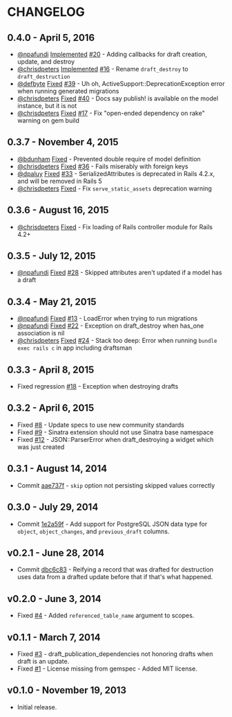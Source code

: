 # CHANGELOG

## 0.4.0 - April 5, 2016

- [@npafundi](https://github.com/npafundi)
  [Implemented](https://github.com/liveeditor/draftsman/pull/20)
  [#20](https://github.com/liveeditor/draftsman/pull/20) -
  Adding callbacks for draft creation, update, and destroy
- [@chrisdpeters](https://github.com/chrisdpeters)
  [Implemented](https://github.com/liveeditor/draftsman/commit/b3cecfa17f5cf296e7451cca56aeee41eac75f11)
  [#16](https://github.com/liveeditor/draftsman/issues/16) -
  Rename `draft_destroy` to `draft_destruction`
- [@defbyte](https://github.com/defbyte)
  [Fixed](https://github.com/liveeditor/draftsman/pull/38)
  [#39](https://github.com/liveeditor/draftsman/issues/39) -
  Uh oh, ActiveSupport::DeprecationException error when running generated migrations
- [@chrisdpeters](https://github.com/chrisdpeters)
  [Fixed](https://github.com/liveeditor/draftsman/commit/b0e328276e1e90ab877a6003f1d3165c7032267d)
  [#40](https://github.com/liveeditor/draftsman/issues/40) -
  Docs say publish! is available on the model instance, but it is not
- [@chrisdpeters](https://github.com/chrisdpeters)
  [Fixed](https://github.com/liveeditor/draftsman/commit/bae427d2d38715da5b892888ff86d23bf5e39cb0)
  [#17](https://github.com/liveeditor/draftsman/issues/17) -
  Fix "open-ended dependency on rake" warning on gem build

## 0.3.7 - November 4, 2015

- [@bdunham](https://github.com/bdunham)
  [Fixed](https://github.com/liveeditor/draftsman/commit/3610087a319fd203684146bb1d37bf0e41276743) -
  Prevented double require of model definition
- [@chrisdpeters](https://github.com/chrisdpeters)
  [Fixed](https://github.com/liveeditor/draftsman/commit/ec2edf45700a3bea8cfac6f9facbc8ef6c7f9f54)
  [#36](https://github.com/liveeditor/draftsman/issues/36) -
  Fails miserably with foreign keys
- [@dpaluy](https://github.com/dpaluy)
  [Fixed](https://github.com/dpaluy/draftsman/blob/afce35b3985c79760176f31710c11a77b1201f0e/config/initializers/draftsman.rb)
  [#33](https://github.com/liveeditor/draftsman/issues/33) -
  SerializedAttributes is deprecated in Rails 4.2.x, and will be removed in Rails 5
- [@chrisdpeters](https://github.com/chrisdpeters)
  [Fixed](https://github.com/liveeditor/draftsman/commit/adc2843105e8fcf34d714557e82cf3f24942dbcb) -
  Fix `serve_static_assets` deprecation warning

## 0.3.6 - August 16, 2015

- [@chrisdpeters](https://github.com/chrisdpeters)
  [Fixed](https://github.com/liveeditor/draftsman/commit/971b3d945e9190fbb103acac09c9d006db7a2a31) -
  Fix loading of Rails controller module for Rails 4.2+

## 0.3.5 - July 12, 2015

- [@npafundi](https://github.com/npafundi)
  [Fixed](https://github.com/liveeditor/draftsman/pull/29)
  [#28](https://github.com/liveeditor/draftsman/issues/28) -
  Skipped attributes aren't updated if a model has a draft

## 0.3.4 - May 21, 2015

- [@npafundi](https://github.com/npafundi)
  [Fixed](https://github.com/liveeditor/draftsman/pull/21)
  [#13](https://github.com/liveeditor/draftsman/issues/13) -
  LoadError when trying to run migrations
- [@npafundi](https://github.com/npafundi)
  [Fixed](https://github.com/liveeditor/draftsman/pull/23)
  [#22](https://github.com/liveeditor/draftsman/issues/22) -
  Exception on draft_destroy when has_one association is nil
- [@chrisdpeters](https://github.com/chrisdpeters)
  [Fixed](https://github.com/liveeditor/draftsman/commit/32b13375f4e50bafc3b4516d731d2fcf51a5fb2b)
  [#24](https://github.com/liveeditor/draftsman/issues/24) -
  Stack too deep: Error when running `bundle exec rails c` in app including draftsman

## 0.3.3 - April 8, 2015

-  Fixed regression [#18](https://github.com/liveeditor/draftsman/pull/19) - Exception when destroying drafts

## 0.3.2 - April 6, 2015

-  Fixed [#8](https://github.com/liveeditor/draftsman/issues/8) - Update specs to use new community standards
-  Fixed [#9](https://github.com/liveeditor/draftsman/issues/9) - Sinatra extension should not use Sinatra base namespace
-  Fixed [#12](https://github.com/liveeditor/draftsman/issues/12) - JSON::ParserError when draft_destroying a widget which was just created

## 0.3.1 - August 14, 2014

-  Commit [aae737f](https://github.com/live-editor/draftsman/commit/aae737fcdf48604bc480b1c9c141bf642c0f581c) - `skip` option not persisting skipped values correctly

## 0.3.0 - July 29, 2014

-  Commit [1e2a59f](https://github.com/live-editor/draftsman/commit/1e2a59f678cc4d88222dfc1976d564b5649cd329) - Add support for PostgreSQL JSON data type for `object`, `object_changes`, and `previous_draft` columns.

## v0.2.1 - June 28, 2014

-  Commit [dbc6c83](https://github.com/live-editor/draftsman/commit/dbc6c83abbea5211f67ad883f4a2d18a9f5ac181) - Reifying a record that was drafted for destruction uses data from a drafted update before that if that's what happened.

## v0.2.0 - June 3, 2014

-  Fixed [#4](https://github.com/live-editor/draftsman/issues/4) - Added `referenced_table_name` argument to scopes.

## v0.1.1 - March 7, 2014

-  Fixed [#3](https://github.com/minimalorange/draftsman/issues/3) - draft_publication_dependencies not honoring drafts
   when draft is an update.
-  Fixed [#1](https://github.com/minimalorange/draftsman/issues/1) - License missing from gemspec - Added MIT license.

## v0.1.0 - November 19, 2013

-  Initial release.
